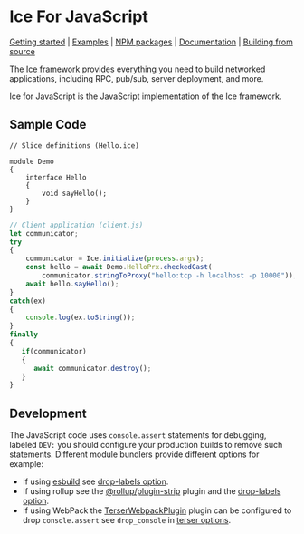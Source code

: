 # Ice For JavaScript

[Getting started] | [Examples] | [NPM packages] | [Documentation] | [Building from source]

The [Ice framework] provides everything you need to build networked applications,
including RPC, pub/sub, server deployment, and more.

Ice for JavaScript is the JavaScript implementation of the Ice framework.

## Sample Code

```slice
// Slice definitions (Hello.ice)

module Demo
{
    interface Hello
    {
        void sayHello();
    }
}
```

```javascript
// Client application (client.js)
let communicator;
try
{
    communicator = Ice.initialize(process.argv);
    const hello = await Demo.HelloPrx.checkedCast(
        communicator.stringToProxy("hello:tcp -h localhost -p 10000"));
    await hello.sayHello();
}
catch(ex)
{
    console.log(ex.toString());
}
finally
{
   if(communicator)
   {
      await communicator.destroy();
   }
}
```

## Development

The JavaScript code uses `console.assert` statements for debugging, labeled `DEV:` you should configure your production
builds to remove such statements. Different module bundlers provide different options for example:

- If using [esbuild] see [drop-labels option][esbuild-drop-labels].
- If using rollup see the [@rollup/plugin-strip] plugin and the [drop-labels option][strip-drop-labels].
- If using WebPack the [TerserWebpackPlugin] plugin can be configured to drop `console.assert` see `drop_console` in [terser options].

[Getting started]: https://doc.zeroc.com/ice/3.7/hello-world-application/writing-an-ice-application-with-javascript
[Examples]: https://github.com/zeroc-ice/ice-demos/tree/3.7/js
[NPM Packages]: https://www.npmjs.com/~zeroc
[Documentation]: https://doc.zeroc.com/ice/3.7
[Building from source]: https://github.com/zeroc-ice/ice/blob/3.7/js/BUILDING.md
[Ice framework]: https://github.com/zeroc-ice/ice
[esbuild]: https://esbuild.github.io/
[esbuild-drop-labels]: https://esbuild.github.io/api/#drop-labels
[@rollup/plugin-strip]: https://github.com/rollup/plugins/tree/master/packages/strip
[strip-drop-labels]: https://github.com/rollup/plugins/tree/master/packages/strip#labels
[TerserWebpackPlugin]: https://webpack.js.org/plugins/terser-webpack-plugin/
[terser options]: https://terser.org/docs/options/
